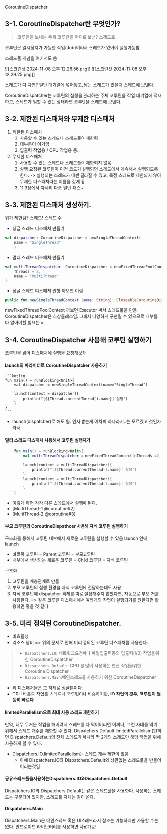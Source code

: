 
CoroutineDispatcher
## 3-1. CoroutineDispatcher란 무엇인가?
> 코루틴을 보내는 주체
   코루틴을 어디로 보냄? 스레드로

코루틴은 일시정지가 가능한 작업(Job)이라서 스레드가 있어야 실행가능함

스레드풀 개념을 여기서도 씀

![[스크린샷 2024-11-08 오후 12.28.56.png]]
![[스크린샷 2024-11-08 오후 12.29.25.png]]

스레드가 다 차면? 일단 대기열에 넣어놓고, 남는 스레드가 있을때 스레드에 보낸다.

CoroutineDispatcher는 코루틴의 실행을 관리하는 주체
 코루틴을 작업 대기열에 적재하고, 스레드가 일할 수 있는 상태라면 코루틴을 스레드에 보낸다. 
## 3-2. 제한된 디스패처와 무제한 디스패처 
1. 제한된 디스패처
	1. 사용할 수 있는 스레드나 스레드풀이 제한됨
	2. 대부분이 이거임
	3. 입출력 작업용 / CPU 작업용 등..
2. 무제한 디스패처
	1. 사용할 수 있는 스레드나 스레드풀이 제한되지 않음
	2. 실행 요청된 코루틴이 이전 코드가 실행되던 스레드에서 계속해서 실행되도록 한다.
		-> 실행되는 스레드가 매번 달라질 수 있고, 특정 스레드로 제한되지 않아 무제한 디스패처라는 이름을 갖게 됨
	3. 11.3장에서 자세히 다룸 일단 패스~

## 3-3. 제한된 디스패처 생성하기.
뭐가 제한됨? 스레드!
스레드 수

- 싱글 스레드 디스패처 만들기
```kotlin
val dispatcher: CoroutineDispatcher = newSingleThreadContext(
	name = "SingleThread"
	)
```
- 멀티 스레드 디스패처 만들기
```kotlin
val multiThreadDispatcher: CoroutineDispatcher = newFixedThreadPoolContext(
	Threads = 2,
	name = "MultiThread"
)
```
- 싱글 스레드 디스패처 원형 까보면 이럼
```kotlin
public fun newSingleThreadContext (name: String): CloseableCoroutineDispatcher = newFixedThreadPoolContext (1, name)
```

newFixedThreadPoolContext 까보면 Executor 써서 스레드풀을 만듦
CoroutineDispatcher은 추상클래스임. 그래서 다양하게 구현될 수 있으므로 내부를 다 알아야할 필요는 x

## 3-4. CoroutineDispatcher 사용해 코루틴 실행하기
코루틴을 넣어 디스패처에 실행을 요청해보자
#### launch의 파라미터로 CoroutineDispatcher 사용하기
	```kotlin
	fun main() = runBlocking<Unit>{
		val dispatcher = newSingleThreadContext(name="SingleThread")
		 
		launch(context = dispatcher){
			println("[${Thread.currentTherad().name}] 실행")
		}
	}
	```
- launch(dispatcher)로 해도 됨. 인자 받는게 어차피 하나라서..는 모르겠고 첫인자라서

#### 멀티 스레드 디스패처 사용해서 코투린 실행하기

```kotlin
	fun main() = runBlocking<Unit>{
		val multiThreadDispatcher = newFixedThreadContext(nThreads =2, name="MultiThread")
		 
		launch(context = multiThreadDispatcher){
			println("[${Thread.currentTherad().name}] 실행")
		}
		launch(context = multiThreadDispatcher){
			println("[${Thread.currentTherad().name}] 실행")
		}
	}
```

- 이렇게 하면 각각 다른 스레드에서 실행이 된다.
- [MultiThread-1 @coroutine#2]
- [MultiThread-2 @coroutine#3] 

#### 부모 코루틴의 CoroutineDispathcer 사용해 자식 코루틴 실행하기
구조화를 통해서 코루틴 내부에서 새로운 코루틴을 실행할 수 있음
launch 안에 launch
- 바깥쪽 코루틴 = Parent 코루틴 = 부모코루틴
- 내부에서 생성되는 새로운 코루틴 = Child 코루틴 = 자식 코루틴

구조화
1. 코루틴을 계층관계로 만듦
2. 부모 코루틴의 실행 환경을 자식 코루틴에 전달하는데도 사용
3. 자식 코루틴에 dispatcher 객체를 따로 설정해주지 않았다면, 자동으로 부모 거를 사용한다.
=> 같은 코루틴 디스패처에서 여러개의 작업이 실행되기를 원한다면 활용하면 좋을 것 같다
## 3-5. 미리 정의된 CoroutineDispatcher.
- 비효율성
- 리소스 낭비
=> 위의 문제로 인해 미리 정의된 코루틴 디스패처를 사용한다.

> - `Dispatchers.IO`: 네트워크요청이나 파일입출력등의 입출력(I/0) 작업을위한 CoroutineDispatcher
> - `Dispatchers.Default`: CPU 를 많이 사용하는 연산 작업을위한 Coroutine Dispatcher
> - `Dispatchers.Main`:메인스레드를 사용하기 위한 CoroutineDispatcher

- 위 디스패처들은 그 자체로 싱글톤이다. 
- CPU 바운드 작업은 스레드나 코루틴이나 비슷하지만, **IO 작업의 경우, 코루틴이 월등히 빠르다**

#### limitedParallelism으로 최대 사용 스레드 제한하기
만약, 너무 무거운 작업을 해버려서 스레드를 다 먹어버리면 어쩌나, 그런 사태를 막기 위해서 스레드 개수를 제한할 수 있다. 
Dispatchers.Default.limitedParallelism(2)하면 Dispatchers.Default의 전체 스레드가 아니라 딱 2개의 스레드만 해당 작업을 위해 사용하게 할 수 있다.

- Dispatchers.IO.limitedParallelism는 스레드 개수 제한이 없음
	- 아예  Dispatchers.IO와  Dispatchers.Default와 상관없는 스레드풀을 만들어버리는것임
#### 공유스레드풀을사용하는Dispatchers.IO와Dispatchers.Default

Dispatchers.IO와 Dispatchers.Default는 같은 스레드풀을 사용한다.
사용하는 스레드는 구분되어 있지만, 스레드풀 자체는 같이 쓴다.
#### Dispatchers.Main

Dispatchers.Main은 메인스레드 혹은 UI스레드라서 참조는 가능하지만 사용할 수는 없다.
안드로이드 라이브러리를 사용하면 사용가능!

